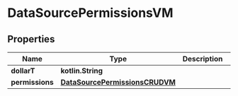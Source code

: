 
# DataSourcePermissionsVM

## Properties
Name | Type | Description | Notes
------------ | ------------- | ------------- | -------------
**dollarT** | **kotlin.String** |  | 
**permissions** | [**DataSourcePermissionsCRUDVM**](DataSourcePermissionsCRUDVM.md) |  |  [optional]




